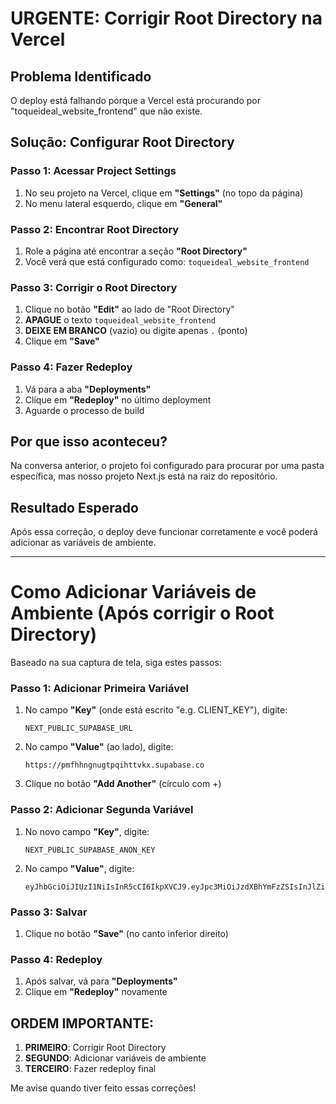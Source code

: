 # URGENTE: Corrigir Root Directory na Vercel

## Problema Identificado
O deploy está falhando porque a Vercel está procurando por "toqueideal_website_frontend" que não existe.

## Solução: Configurar Root Directory

### Passo 1: Acessar Project Settings
1. No seu projeto na Vercel, clique em **"Settings"** (no topo da página)
2. No menu lateral esquerdo, clique em **"General"**

### Passo 2: Encontrar Root Directory
1. Role a página até encontrar a seção **"Root Directory"**
2. Você verá que está configurado como: `toqueideal_website_frontend`

### Passo 3: Corrigir o Root Directory
1. Clique no botão **"Edit"** ao lado de "Root Directory"
2. **APAGUE** o texto `toqueideal_website_frontend`
3. **DEIXE EM BRANCO** (vazio) ou digite apenas `.` (ponto)
4. Clique em **"Save"**

### Passo 4: Fazer Redeploy
1. Vá para a aba **"Deployments"**
2. Clique em **"Redeploy"** no último deployment
3. Aguarde o processo de build

## Por que isso aconteceu?
Na conversa anterior, o projeto foi configurado para procurar por uma pasta específica, mas nosso projeto Next.js está na raiz do repositório.

## Resultado Esperado
Após essa correção, o deploy deve funcionar corretamente e você poderá adicionar as variáveis de ambiente.

---

# Como Adicionar Variáveis de Ambiente (Após corrigir o Root Directory)

Baseado na sua captura de tela, siga estes passos:

### Passo 1: Adicionar Primeira Variável
1. No campo **"Key"** (onde está escrito "e.g. CLIENT_KEY"), digite:
   ```
   NEXT_PUBLIC_SUPABASE_URL
   ```

2. No campo **"Value"** (ao lado), digite:
   ```
   https://pmfhhngnugtpqihttvkx.supabase.co
   ```

3. Clique no botão **"Add Another"** (círculo com +)

### Passo 2: Adicionar Segunda Variável
1. No novo campo **"Key"**, digite:
   ```
   NEXT_PUBLIC_SUPABASE_ANON_KEY
   ```

2. No campo **"Value"**, digite:
   ```
   eyJhbGciOiJIUzI1NiIsInR5cCI6IkpXVCJ9.eyJpc3MiOiJzdXBhYmFzZSIsInJlZiI6InBtZmhobmdudWd0cHFpaHR0dmt4Iiwicm9sZSI6ImFub24iLCJpYXQiOjE3NTM2NTYyOTYsImV4cCI6MjA2OTIzMjI5Nn0.QAo7FLGccpi87NGpA0LF8mSZrUKQlzh3PHr4fN0B6So
   ```

### Passo 3: Salvar
1. Clique no botão **"Save"** (no canto inferior direito)

### Passo 4: Redeploy
1. Após salvar, vá para **"Deployments"**
2. Clique em **"Redeploy"** novamente

## ORDEM IMPORTANTE:
1. **PRIMEIRO**: Corrigir Root Directory
2. **SEGUNDO**: Adicionar variáveis de ambiente
3. **TERCEIRO**: Fazer redeploy final

Me avise quando tiver feito essas correções!

